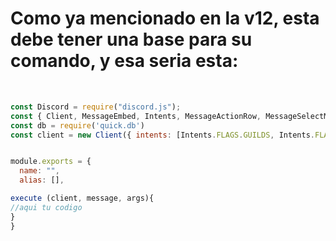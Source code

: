 # Como ya mencionado en la v12, esta debe tener una base para su comando, y esa seria esta:
&nbsp;
```js
const Discord = require("discord.js");
const { Client, MessageEmbed, Intents, MessageActionRow, MessageSelectMenu } = require("discord.js");
const db = require('quick.db')
const client = new Client({ intents: [Intents.FLAGS.GUILDS, Intents.FLAGS.GUILD_MESSAGES, Intents.FLAGS.GUILD_MEMBERS] });


module.exports = {
  name: "",
  alias: [],

execute (client, message, args){
//aqui tu codigo
}
}
```
